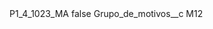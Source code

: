 <?xml version="1.0" encoding="UTF-8"?>
<CustomMetadata xmlns="http://soap.sforce.com/2006/04/metadata" xmlns:xsi="http://www.w3.org/2001/XMLSchema-instance" xmlns:xsd="http://www.w3.org/2001/XMLSchema">
    <label>P1_4_1023_MA</label>
    <protected>false</protected>
    <values>
        <field>Grupo_de_motivos__c</field>
        <value xsi:type="xsd:string">M12</value>
    </values>
</CustomMetadata>
